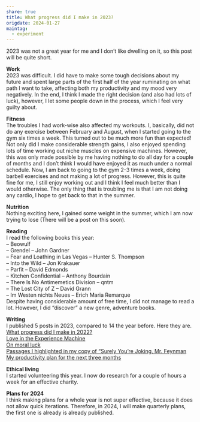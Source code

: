 ```yaml
---
share: true
title: What progress did I make in 2023?
origdate: 2024-01-27
maintag:
  - experiment
---
```


2023 was not a great year for me and I don’t like dwelling on it, so this post will be quite short.

**Work**  
2023 was difficult. I did have to make some tough decisions about my future and spent large parts of the first half of the year ruminating on what path I want to take, affecting both my productivity and my mood very negatively. In the end, I think I made the right decision (and also had lots of luck), however, I let some people down in the process, which I feel very guilty about.

**Fitness**  
The troubles I had work-wise also affected my workouts. I, basically, did not do any exercise between February and August, when I started going to the gym six times a week. This turned out to be much more fun than expected! Not only did I make considerable strength gains, I also enjoyed spending lots of time working out niche muscles on expensive machines. However, this was only made possible by me having nothing to do all day for a couple of months and I don’t think I would have enjoyed it as much under a normal schedule. Now, I am back to going to the gym 2-3 times a week, doing barbell exercises and not making a lot of progress. However, this is quite fine for me, I still enjoy working out and I think I feel much better than I would otherwise. The only thing that is troubling me is that I am not doing any cardio, I hope to get back to that in the summer.

**Nutrition**  
Nothing exciting here, I gained some weight in the summer, which I am now trying to lose (There will be a post on this soon).

**Reading**  
I read the following books this year:  
– Beowulf  
– Grendel – John Gardner  
– Fear and Loathing in Las Vegas – Hunter S. Thompson  
– Into the Wild – Jon Krakauer  
– Parfit – David Edmonds  
– Kitchen Confidential – Anthony Bourdain  
– There Is No Antimemetics Division – qntm  
– The Lost City of Z – David Grann  
– Im Westen nichts Neues – Erich Maria Remarque  
Despite having considerable amount of free time, I did not manage to read a lot. However, I did “discover” a new genre, adventure books.

**Writing**  
I published 5 posts in 2023, compared to 14 the year before. Here they are.  
[What progress did I make in 2022?](https://nemology.org/2023/01/25/what-progress-did-i-make-in-2022/)  
[Love in the Experience Machine](https://nemology.org/2023/03/09/love-in-the-experience-machine/)  
[On moral luck](https://nemology.org/2023/09/06/on-moral-luck/)  
[Passages I highlighted in my copy of “Surely You’re Joking, Mr. Feynman](https://nemology.org/2023/12/27/passages-i-highlighted-in-my-copy-of-surely-youre-joking-mr-feynman/)  
[My productivity plan for the next three months](https://nemology.org/2023/12/31/my-productive-plan-for-the-next-three-months/)

**Ethical living**  
I started volunteering this year. I now do research for a couple of hours a week for an effective charity.

**Plans for 2024**  
I think making plans for a whole year is not super effective, because it does not allow quick iterations. Therefore, in 2024, I will make quarterly plans, the first one is already is already published.